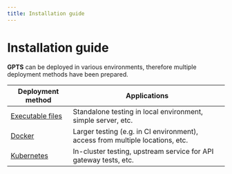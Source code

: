 ```yaml
---
title: Installation guide
---
```


# Installation guide

**GPTS** can be deployed in various environments, therefore multiple deployment methods have been prepared.

| Deployment method | Applications |
|-|-|
| [Executable files](executables.md) | Standalone testing in local environment, simple server, etc. |
| [Docker](docker.md) | Larger testing (e.g. in CI environment), access from multiple locations, etc. |
| [Kubernetes](k8s.md) | In-cluster testing, upstream service for API gateway tests, etc. |
